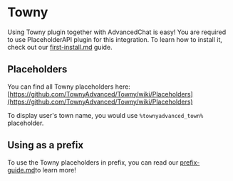 # Towny

Using Towny plugin together with AdvancedChat is easy! You are required to use PlaceholderAPI plugin for this integration. To learn how to install it, check out our [first-install.md](../../first-install.md "mention") guide.

## Placeholders

You can find all Towny placeholders here: [https://github.com/TownyAdvanced/Towny/wiki/Placeholders](https://github.com/TownyAdvanced/Towny/wiki/Placeholders)

To display user's town name, you would use `%townyadvanced_town%` placeholder.

## Using as a prefix

To use the Towny placeholders in prefix, you can read our [prefix-guide.md](../../guides/prefix-guide.md "mention")to learn more!
